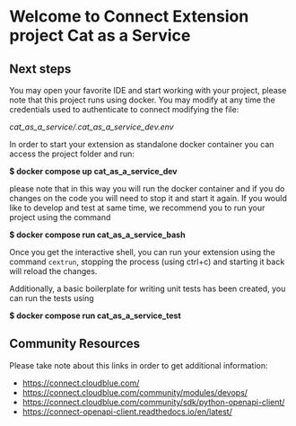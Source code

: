 # Welcome to Connect Extension project Cat as a Service

## Next steps

You may open your favorite IDE and start working with your project, please note that this project runs using docker.
You may modify at any time the credentials used to authenticate to connect modifying the file:

*cat_as_a_service/.cat_as_a_service_dev.env*


In order to start your extension as standalone docker container you can access the project folder and run:

**$ docker compose up cat_as_a_service_dev**


please note that in this way you will run the docker container and if you do changes on the code you will need to stop it and start it again.
If you would like to develop and test at same time, we recommend you to run your project using the command

**$ docker compose run cat_as_a_service_bash**


Once you get the interactive shell, you can run your extension using the command `cextrun`, stopping the process (using ctrl+c) and starting it back will reload the changes.

Additionally, a basic boilerplate for writing unit tests has been created, you can run the tests using

**$ docker compose run cat_as_a_service_test**


## Community Resources

Please take note about this links in order to get additional information:

* https://connect.cloudblue.com/
* https://connect.cloudblue.com/community/modules/devops/
* https://connect.cloudblue.com/community/sdk/python-openapi-client/
* https://connect-openapi-client.readthedocs.io/en/latest/
